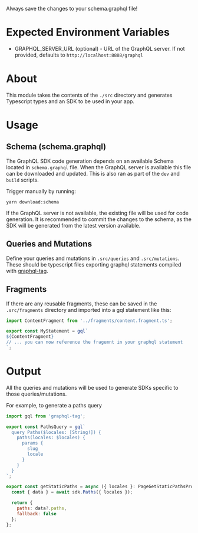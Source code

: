 Always save the changes to your schema.graphql file!

# Expected Environment Variables

- GRAPHQL_SERVER_URL (optional) - URL of the GraphQL server. If not provided, defaults to `http://localhost:8888/graphql`

# About

This module takes the contents of the `./src` directory and generates Typescript types and an SDK to be used in your app.

# Usage

## Schema (schema.graphql)

The GraphQL SDK code generation depends on an available Schema located in `schema.graphql` file.
When the GraphQL server is available this file can be downloaded and updated.
This is also ran as part of the `dev` and `build` scripts.

Trigger manually by running:

```
yarn download:schema
```

If the GraphQL server is not available, the existing file will be used for code generation.
It is recommended to commit the changes to the schema, as the SDK will be generated from the latest version available.

## Queries and Mutations

Define your queries and mutations in `.src/queries` and `.src/mutations`. These should be typescript files exporting graphql statements compiled with [graphql-tag](https://www.npmjs.com/package/graphql-tag).

## Fragments

If there are any reusable fragments, these can be saved in the `.src/fragments` directory and imported into a gql statement like this:

```javascript
import ContentFragment from '../fragments/content.fragment.ts';

export const MyStatement = gql`
${ContentFragment}
// ... you can now reference the fragemnt in your graphql statement
`;
```

# Output

All the queries and mutations will be used to generate SDKs specific to those queries/mutations.

For example, to generate a paths query

```javascript
import gql from 'graphql-tag';

export const PathsQuery = gql`
  query Paths($locales: [String!]) {
    paths(locales: $locales) {
      params {
        slug
        locale
      }
    }
  }
`;
```

```javascript
export const getStaticPaths = async ({ locales }: PageGetStaticPathsProps) => {
  const { data } = await sdk.Paths({ locales });

  return {
    paths: data?.paths,
    fallback: false
  };
};
```
